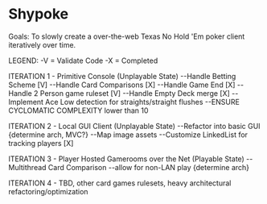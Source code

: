 # Shypoke
Goals: To slowly create a over-the-web Texas No Hold 'Em poker client iteratively over time.

LEGEND:
-V = Validate Code
-X = Completed

ITERATION 1 - Primitive Console (Unplayable State)
--Handle Betting Scheme [V]
--Handle Card Comparisons [X]
--Handle Game End [X]
--Handle 2 Person game ruleset [V]
--Handle Empty Deck merge [X]
--Implement Ace Low detection for straights/straight flushes
--ENSURE CYCLOMATIC COMPLEXITY lower than 10

ITERATION 2 - Local GUI Client (Unplayable State)
--Refactor into basic GUI {determine arch, MVC?}
--Map image assets
--Customize LinkedList for tracking players [X]

ITERATION 3 - Player Hosted Gamerooms over the Net (Playable State)
--Multithread Card Comparison
--allow for non-LAN play {determine arch}

ITERATION 4 - TBD, other card games rulesets, heavy architectural refactoring/optimization
